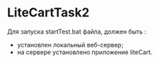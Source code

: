 # LiteCartTask2
Для запуска startTest.bat файла, должен быть :
- установлен локальный веб-сервер;
- на сервере установлено приложение liteCart.
